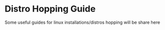 # Distro Hopping Guide
Some useful guides for linux installations/distros hopping will be share here
